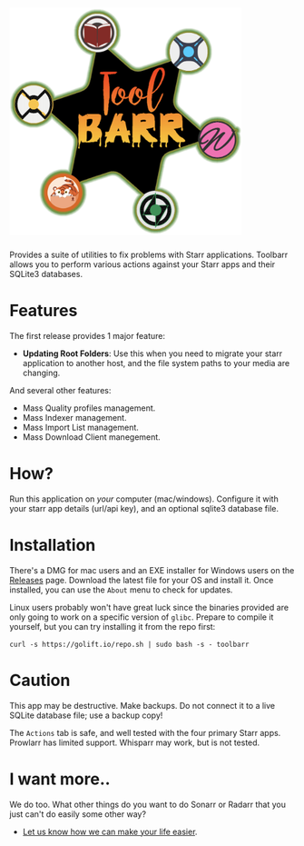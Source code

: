 
# <img style="height:400px" src="frontend/src/assets/images/logo.png">

Provides a suite of utilities to fix problems with Starr applications.
Toolbarr allows you to perform various actions against your Starr apps and their SQLite3 databases.

# Features

The first release provides 1 major feature:

- **Updating Root Folders**: Use this when you need to migrate your starr application to another host, and the file system paths to your media are changing.

And several other features:

- Mass Quality profiles management.
- Mass Indexer management.
- Mass Import List management.
- Mass Download Client manegement.

# How?

Run this application on _your_ computer (mac/windows).
Configure it with your starr app details (url/api key), and an optional sqlite3 database file.

# Installation

There's a DMG for mac users and an EXE installer for Windows users on the [Releases](https://github.com/Notifiarr/toolbarr/releases) page.
Download the latest file for your OS and install it. Once installed, you can use the `About` menu to check for updates.

Linux users probably won't have great luck since the binaries provided are only going to work on a specific version of `glibc`.
Prepare to compile it yourself, but you can try installing it from the repo first:

```shell
curl -s https://golift.io/repo.sh | sudo bash -s - toolbarr
```

# Caution

This app may be destructive. Make backups. Do not connect it to a live SQLite database file; use a backup copy!

The `Actions` tab is safe, and well tested with the four primary Starr apps. Prowlarr has limited support. Whisparr may work, but is not tested.

# I want more..

We do too. What other things do you want to do Sonarr or Radarr that you just can't do easily some other way?

- [Let us know how we can make your life easier](https://github.com/Notifiarr/toolbarr/issues/new).